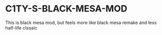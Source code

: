 # C1TY-S-BLACK-MESA-MOD
This is black mesa mod, but feels more like black mesa remake and less half-life clssaic
